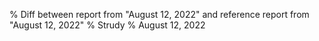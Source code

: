 % Diff between report from "August 12, 2022" and reference report from "August 12, 2022"
% Strudy
% August 12, 2022


